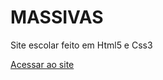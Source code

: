 # MASSIVAS
 Site escolar feito em Html5 e Css3

 <a href="https://bernardojru.github.io/MASSIVAS/index.html" target="_blank"> Acessar ao site </a>

